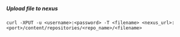 ##### Upload file to nexus
`curl -XPUT -u <username>:<password> -T <filename> <nexus_url>:<port>/content/repositories/<repo_name>/<filename>`
